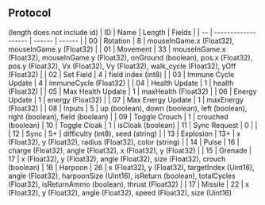## Protocol
(length does not include id)
| ID |         Name        | Length | Fields |
| -- | ------------------- | ------ | ------ |
| 00 | Rotation            | 8      | mouseInGame.x (Float32), mouseInGame.y (Float32) |
| 01 | Movement            | 33     | mouseInGame.x (Float32), mouseInGame.y (Float32), onGround (boolean), pos.x (Float32), pos.y (Float32), Vx (Float32), Vy (Float32), walk_cycle (Float32), yOff (Float32) |
| 02 | Set Field           | 4      | field index (int8) |
| 03 | Immune Cycle Update | 4      | immuneCycle (Float32) |
| 04 | Health Update       | 1      | health (Float32) |
| 05 | Max Health Update   | 1      | maxHealth (Float32) |
| 06 | Energy Update       | 1      | energy (Float32) |
| 07 | Max Energy Update   | 1      | maxEnergy (Float32) |
| 08 | Inputs              | 5      | up (boolean), down (boolean), left (boolean), right (boolean), field (boolean) |
| 09 | Toggle Crouch       | 1      | crouched (boolean)
| 10 | Toggle Cloak        | 1      | isCloak (boolean)
| 11 | Sync Request        | 0      | |
| 12 | Sync                | 5+     | difficulty (int8), seed (string) |
| 13 | Explosion           | 13+    | x (Float32), y (Float32), radius (Float32), color (string) |
| 14 | Pulse               | 16     | charge (Float32), angle (Float32), x (Float32), y (Float32) |
| 15 | Grenade             | 17     | x (Float32), y (Float32), angle (Float32), size (Float32), crouch (boolean)
| 16 | Harpoon             | 26     | x (Float32), y (Float32), targetIndex (Uint16), angle (Float32), harpoonSize (Uint16), isReturn (boolean), totalCycles (Float32), isReturnAmmo (boolean), thrust (Float32) |
| 17 | Missile             | 22     | x (Float32), y (Float32), angle (Float32), speed (Float32), size (Uint16)